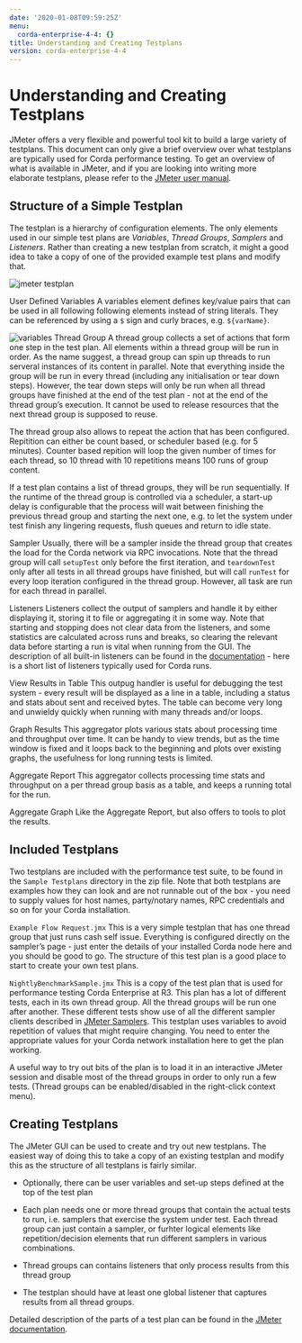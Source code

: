 ```yaml
---
date: '2020-01-08T09:59:25Z'
menu:
  corda-enterprise-4-4: {}
title: Understanding and Creating Testplans
version: corda-enterprise-4-4
---
```



# Understanding and Creating Testplans

JMeter offers a very flexible and powerful tool kit to build a large variety of testplans. This document can only give
            a brief overview over what testplans are typically used for Corda performance testing. To get an overview of what is
            available in JMeter, and if you are looking into writing more elaborate testplans, please refer to the [JMeter user
                manual](https://jmeter.apache.org/usermanual/index.html).


## Structure of a Simple Testplan

The testplan is a hierarchy of configuration elements. The only elements used in our simple test plans are
                *Variables*, *Thread Groups*, *Samplers* and *Listeners*. Rather than creating a new testplan from scratch,
                it might a good idea to take a copy of one of the provided example test plans and modify that.

![jmeter testplan](performance-testing/resources/jmeter-testplan.png "jmeter testplan")

User Defined Variables
A variables element defines key/value pairs that can be used in all following following elements instead of string
                            literals. They can be referenced by using a `$` sign and curly braces, e.g. `${varName}`.

![variables](performance-testing/resources/variables.png "variables")
Thread Group
A thread group collects a set of actions that form one step in the test plan. All elements within a thread group
                            will be run in order. As the name suggest, a thread group can spin up threads to run serveral instances of its
                            content in parallel. Note that everything inside the group will be run in every thread (including any initialisation
                            or tear down steps). However, the tear down steps will only be run when all thread groups have finished at the end
                            of the test plan - not at the end of the thread group’s execution. It cannot be used to release resources that
                            the next thread group is supposed to reuse.

The thread group also allows to repeat the action that has been configured. Repitition can either be count based, or
                            scheduler based (e.g. for 5 minutes). Counter based repition will loop the given number of times for each thread,
                            so 10 thread with 10 repetitions means 100 runs of group content.

If a test plan contains a list of thread groups, they will be run sequentially. If the runtime of the thread group
                            is controlled via a scheduler, a start-up delay is configurable that the process will wait between finishing the
                            previous thread group and starting the next one, e.g. to let the system under test finish any lingering requests,
                            flush queues and return to idle state.


Sampler
Usually, there will be a sampler inside the thread group that creates the load for the Corda network via RPC
                            invocations. Note that the thread group will call `setupTest` only before the first iteration, and `teardownTest`
                            only after all tests in all thread groups have finished, but will call `runTest` for every loop iteration
                            configured in the thread group.
                            However, all task are run for each thread in parallel.


Listeners
Listeners collect the output of samplers and handle it by either displaying it, storing it to file or
                            aggregating it in some way. Note that starting and stopping does not clear data from the listeners, and some
                            statistics are calculated across runs and breaks, so clearing the relevant data before starting a run is vital when
                            running from the GUI. The description of all built-in listeners can be found in the [documentation](https://jmeter.apache.org/usermanual/component_reference.html#listeners) - here is a short list of listeners
                            typically used for Corda runs.



View Results in Table
This outpug handler is useful for debugging the test system - every result will be displayed as a line in a table,
                                        including a status and stats about sent and received bytes. The table can become very long and unwieldy quickly
                                        when running with many threads and/or loops.


Graph Results
This aggregator plots various stats about processing time and throughput over time. It can be handy to view
                                        trends, but as the time window is fixed and it loops back to the beginning and plots over existing graphs,
                                        the usefulness for long running tests is limited.


Aggregate Report
This aggregator collects processing time stats and throughput on a per thread group basis as a table, and keeps
                                        a running total for the run.


Aggregate Graph
Like the Aggregate Report, but also offers to tools to plot the results.


## Included Testplans

Two testplans are included with the performance test suite, to be found in the `Sample Testplans` directory in the zip
                file. Note that both testplans are examples how they can look and are not runnable out of the box - you need to supply
                values for host names, party/notary names, RPC credentials and so on for your Corda installation.



`Example Flow Request.jmx`
This is a very simple testplan that has one thread group that just runs cash self issue. Everything is configured
                            directly on the sampler’s page - just enter the details of your installed Corda node here and you should be good
                            to go. The structure of this test plan is a good place to start to create your own test plans.


`NightlyBenchmarkSample.jmx`
This is a copy of the test plan that is used for performance testing Corda Enterprise at R3. This plan has a lot of
                            different tests, each in its own thread group. All the thread groups will be run one after another. These different
                            tests show use of all the different sampler clients described in [JMeter Samplers](jmeter-samplers.md).
                            This testplan uses variables to avoid repetition of values that might require changing. You need to enter the
                            appropriate values for your Corda network installation here to get the plan working.

A useful way to try out bits of the plan is to load it in an interactive JMeter session and disable most of the
                            thread groups in order to only run a few tests. (Thread groups can be enabled/disabled in the right-click context
                            menu).


## Creating Testplans

The JMeter GUI can be used to create and try out new testplans. The easiest way of doing this to take a copy of an
                existing testplan and modify this as the structure of all testplans is fairly similar.


* Optionally, there can be user variables and set-up steps defined at the top of the test plan


* Each plan needs one or more thread groups that contain the actual tests to run, i.e. samplers that exercise the system
                        under test. Each thread group can just contain a sampler, or furhter logical elements like repetition/decision elements
                        that run different samplers in various combinations.


* Thread groups can contains listeners that only process results from this thread group


* The testplan should have at least one global listener that captures results from all thread groups.


Detailed description of the parts of a test plan can be found in the [JMeter documentation](https://jmeter.apache.org/usermanual/test_plan.html).


